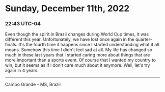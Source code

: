 # Sunday, December 11th, 2022

### 22:43 UTC-04

Even though the spirit in Brazil changes during World Cup times, it was different
this year. Unfortunately, we have lost once again in the quarter-finals. It's the
fourth time it happens since I started understanding what it all means. Somehow
this time I didn't feel sad at all. My life has changed so much in these last years
that I started caring more about things that are more important than a sports event.
Of course that I wanted my country to win, but it seems as if I don't care much
about it anymore. Well, let's try again in 4 years.

---

Campo Grande - MS, Brazil
